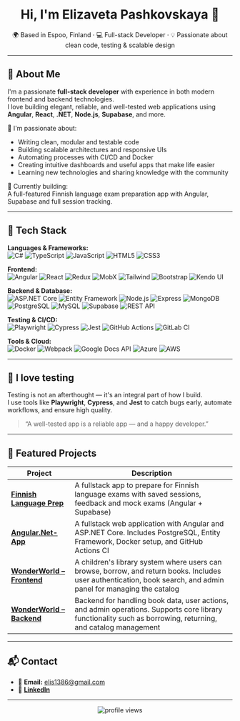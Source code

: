 <h1 align="center">Hi, I'm Elizaveta Pashkovskaya 👋</h1>

<p align="center">
  🌍 Based in Espoo, Finland · 💻 Full-stack Developer · 💡 Passionate about clean code, testing & scalable design
</p>

---

## 💼 About Me

I'm a passionate **full-stack developer** with experience in both modern frontend and backend technologies.  
I love building elegant, reliable, and well-tested web applications using **Angular**, **React**, **.NET**, **Node.js**, **Supabase**, and more.

🧠 I'm passionate about:
- Writing clean, modular and testable code
- Building scalable architectures and responsive UIs
- Automating processes with CI/CD and Docker
- Creating intuitive dashboards and useful apps that make life easier
- Learning new technologies and sharing knowledge with the community

📌 Currently building:  
A full-featured Finnish language exam preparation app with Angular, Supabase and full session tracking.

---

## 🧰 Tech Stack

**Languages & Frameworks:**  
![C#](https://img.shields.io/badge/C%23-239120?style=flat&logo=c-sharp&logoColor=white)
![TypeScript](https://img.shields.io/badge/TypeScript-3178C6?style=flat&logo=typescript&logoColor=white)
![JavaScript](https://img.shields.io/badge/JavaScript-F7DF1E?style=flat&logo=javascript&logoColor=black)
![HTML5](https://img.shields.io/badge/HTML5-E34F26?style=flat&logo=html5&logoColor=white)
![CSS3](https://img.shields.io/badge/CSS3-1572B6?style=flat&logo=css3&logoColor=white)

**Frontend:**  
![Angular](https://img.shields.io/badge/Angular-DD0031?style=flat&logo=angular&logoColor=white)
![React](https://img.shields.io/badge/React-61DAFB?style=flat&logo=react&logoColor=black)
![Redux](https://img.shields.io/badge/Redux-764ABC?style=flat&logo=redux&logoColor=white)
![MobX](https://img.shields.io/badge/MobX-EF3E36?style=flat)
![Tailwind](https://img.shields.io/badge/TailwindCSS-06B6D4?style=flat&logo=tailwind-css&logoColor=white)
![Bootstrap](https://img.shields.io/badge/Bootstrap-7952B3?style=flat&logo=bootstrap&logoColor=white)
![Kendo UI](https://img.shields.io/badge/Kendo_UI-FF5722?style=flat)

**Backend & Database:**  
![ASP.NET Core](https://img.shields.io/badge/ASP.NET_Core-512BD4?style=flat&logo=dotnet&logoColor=white)
![Entity Framework](https://img.shields.io/badge/Entity_Framework-0078D7?style=flat)
![Node.js](https://img.shields.io/badge/Node.js-339933?style=flat&logo=node.js&logoColor=white)
![Express](https://img.shields.io/badge/Express.js-000000?style=flat&logo=express&logoColor=white)
![MongoDB](https://img.shields.io/badge/MongoDB-47A248?style=flat&logo=mongodb&logoColor=white)
![PostgreSQL](https://img.shields.io/badge/PostgreSQL-4169E1?style=flat&logo=postgresql&logoColor=white)
![MySQL](https://img.shields.io/badge/MySQL-4479A1?style=flat&logo=mysql&logoColor=white)
![Supabase](https://img.shields.io/badge/Supabase-3ECF8E?style=flat&logo=supabase&logoColor=white)
![REST API](https://img.shields.io/badge/REST-02569B?style=flat)

**Testing & CI/CD:**  
![Playwright](https://img.shields.io/badge/Playwright-2EAD33?style=flat)
![Cypress](https://img.shields.io/badge/Cypress-17202C?style=flat&logo=cypress)
![Jest](https://img.shields.io/badge/Jest-C21325?style=flat&logo=jest&logoColor=white)
![GitHub Actions](https://img.shields.io/badge/GitHub_Actions-2088FF?style=flat&logo=githubactions&logoColor=white)
![GitLab CI](https://img.shields.io/badge/GitLab_CI-FCA121?style=flat&logo=gitlab&logoColor=white)

**Tools & Cloud:**  
![Docker](https://img.shields.io/badge/Docker-2496ED?style=flat&logo=docker&logoColor=white)
![Webpack](https://img.shields.io/badge/Webpack-8DD6F9?style=flat&logo=webpack&logoColor=black)
![Google Docs API](https://img.shields.io/badge/Google_Docs_API-4285F4?style=flat&logo=google&logoColor=white)
![Azure](https://img.shields.io/badge/Azure-0078D4?style=flat&logo=microsoft-azure)
![AWS](https://img.shields.io/badge/AWS-232F3E?style=flat&logo=amazon-aws)

---

## 🧪 I love testing

Testing is not an afterthought — it's an integral part of how I build.  
I use tools like **Playwright**, **Cypress**, and **Jest** to catch bugs early, automate workflows, and ensure high quality.

> “A well-tested app is a reliable app — and a happy developer.”

---

## 📌 Featured Projects

| Project | Description |
|--------|-------------|
| [**Finnish Language Prep**](#) | A fullstack app to prepare for Finnish language exams with saved sessions, feedback and mock exams (Angular + Supabase) |
| [**Angular.Net-App**](https://github.com/elis1386/Angular.Net-App) | A fullstack web application with Angular and ASP.NET Core. Includes PostgreSQL, Entity Framework, Docker setup, and GitHub Actions CI |
| [**WonderWorld – Frontend**](https://github.com/elis1386/wonderWorld) | A children's library system where users can browse, borrow, and return books. Includes user authentication, book search, and admin panel for managing the catalog |
| [**WonderWorld – Backend**](https://github.com/elis1386/wonderWorldBack) | Backend for handling book data, user actions, and admin operations. Supports core library functionality such as borrowing, returning, and catalog management |
---

## 📬 Contact

- 📧 **Email:** elis1386@gmail.com  
- 💼 [**LinkedIn**](https://www.linkedin.com/in/elizaveta-pashkovskaya)  

---

<p align="center">
  <img src="https://komarev.com/ghpvc/?username=elis1386&style=flat-square&color=blue" alt="profile views"/>
</p>
